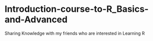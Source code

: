 # Introduction-course-to-R_Basics-and-Advanced
Sharing Knowledge with my friends who are interested in Learning R
